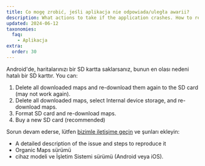```yaml
---
title: Co mogę zrobić, jeśli aplikacja nie odpowiada/uległa awarii?
description: What actions to take if the application crashes. How to report critical bugs to developers
updated: 2024-06-12
taxonomies:
  faq:
    - Aplikacja
extra:
  order: 30
---
```


Android'de, haritalarınızı bir SD kartta saklarsanız, bunun en olası nedeni hatalı bir SD karttır. You can:

1. Delete all downloaded maps and re-download them again to the SD card (may not work again).
2. Delete all downloaded maps, select Internal device storage, and re-download maps.
3. Format SD card and re-download maps.
4. Buy a new SD card (recommended)

Sorun devam ederse, lütfen [bizimle iletişime geçin](mailto:support@organicmaps.app) ve şunları ekleyin:

- A detailed description of the issue and steps to reproduce it
- Organic Maps sürümü
- cihaz modeli ve İşletim Sistemi sürümü (Android veya iOS).
